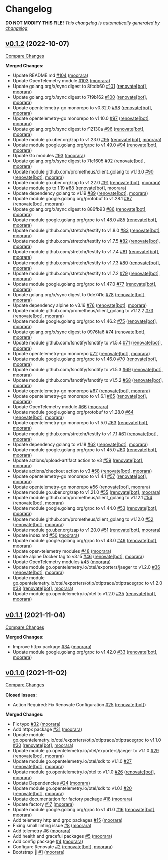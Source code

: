# Changelog

**DO NOT MODIFY THIS FILE!**
*This changelog is automatically generated by [changelog](https://github.com/gardenbed/changelog)*


## [v0.1.2](https://github.com/gardenbed/basil/tree/v0.1.2) (2022-10-07)

[Compare Changes](https://github.com/gardenbed/basil/compare/v0.1.1...v0.1.2)

**Merged Changes:**

  - Update README.md [#104](https://github.com/gardenbed/basil/pull/104) ([moorara](https://github.com/moorara))
  - Update OpenTelemetry module [#103](https://github.com/gardenbed/basil/pull/103) ([moorara](https://github.com/moorara))
  - Update golang.org/x/sync digest to 8fcdb60 [#101](https://github.com/gardenbed/basil/pull/101) ([renovate[bot]](https://github.com/apps/renovate), [moorara](https://github.com/moorara))
  - Update golang.org/x/sync digest to 7f9b162 [#100](https://github.com/gardenbed/basil/pull/100) ([renovate[bot]](https://github.com/apps/renovate), [moorara](https://github.com/moorara))
  - Update opentelemetry-go monorepo to v0.32.0 [#98](https://github.com/gardenbed/basil/pull/98) ([renovate[bot]](https://github.com/apps/renovate), [moorara](https://github.com/moorara))
  - Update opentelemetry-go monorepo to v1.10.0 [#97](https://github.com/gardenbed/basil/pull/97) ([renovate[bot]](https://github.com/apps/renovate), [moorara](https://github.com/moorara))
  - Update golang.org/x/sync digest to f12130a [#96](https://github.com/gardenbed/basil/pull/96) ([renovate[bot]](https://github.com/apps/renovate), [moorara](https://github.com/moorara))
  - Update module go.uber.org/zap to v1.23.0 [#95](https://github.com/gardenbed/basil/pull/95) ([renovate[bot]](https://github.com/apps/renovate), [moorara](https://github.com/moorara))
  - Update module google.golang.org/grpc to v1.49.0 [#94](https://github.com/gardenbed/basil/pull/94) ([renovate[bot]](https://github.com/apps/renovate), [moorara](https://github.com/moorara))
  - Update Go modules [#93](https://github.com/gardenbed/basil/pull/93) ([moorara](https://github.com/moorara))
  - Update golang.org/x/sync digest to 7fc1605 [#92](https://github.com/gardenbed/basil/pull/92) ([renovate[bot]](https://github.com/apps/renovate), [moorara](https://github.com/moorara))
  - Update module github.com/prometheus/client_golang to v1.13.0 [#90](https://github.com/gardenbed/basil/pull/90) ([renovate[bot]](https://github.com/apps/renovate), [moorara](https://github.com/moorara))
  - Update module go.uber.org/zap to v1.22.0 [#91](https://github.com/gardenbed/basil/pull/91) ([renovate[bot]](https://github.com/apps/renovate), [moorara](https://github.com/moorara))
  - Update module go to 1.19 [#88](https://github.com/gardenbed/basil/pull/88) ([renovate[bot]](https://github.com/apps/renovate), [moorara](https://github.com/moorara))
  - Update dependency golang to v1.19 [#89](https://github.com/gardenbed/basil/pull/89) ([renovate[bot]](https://github.com/apps/renovate), [moorara](https://github.com/moorara))
  - Update module google.golang.org/protobuf to v1.28.1 [#87](https://github.com/gardenbed/basil/pull/87) ([renovate[bot]](https://github.com/apps/renovate), [moorara](https://github.com/moorara))
  - Update golang.org/x/sync digest to 886fb93 [#86](https://github.com/gardenbed/basil/pull/86) ([renovate[bot]](https://github.com/apps/renovate), [moorara](https://github.com/moorara))
  - Update module google.golang.org/grpc to v1.48.0 [#85](https://github.com/gardenbed/basil/pull/85) ([renovate[bot]](https://github.com/apps/renovate), [moorara](https://github.com/moorara))
  - Update module github.com/stretchr/testify to v1.8.0 [#83](https://github.com/gardenbed/basil/pull/83) ([renovate[bot]](https://github.com/apps/renovate), [moorara](https://github.com/moorara))
  - Update module github.com/stretchr/testify to v1.7.5 [#82](https://github.com/gardenbed/basil/pull/82) ([renovate[bot]](https://github.com/apps/renovate), [moorara](https://github.com/moorara))
  - Update module github.com/stretchr/testify to v1.7.4 [#81](https://github.com/gardenbed/basil/pull/81) ([renovate[bot]](https://github.com/apps/renovate), [moorara](https://github.com/moorara))
  - Update module github.com/stretchr/testify to v1.7.3 [#80](https://github.com/gardenbed/basil/pull/80) ([renovate[bot]](https://github.com/apps/renovate), [moorara](https://github.com/moorara))
  - Update module github.com/stretchr/testify to v1.7.2 [#79](https://github.com/gardenbed/basil/pull/79) ([renovate[bot]](https://github.com/apps/renovate), [moorara](https://github.com/moorara))
  - Update module google.golang.org/grpc to v1.47.0 [#77](https://github.com/gardenbed/basil/pull/77) ([renovate[bot]](https://github.com/apps/renovate), [moorara](https://github.com/moorara))
  - Update golang.org/x/sync digest to 0de741c [#78](https://github.com/gardenbed/basil/pull/78) ([renovate[bot]](https://github.com/apps/renovate), [moorara](https://github.com/moorara))
  - Update dependency alpine to v3.16 [#76](https://github.com/gardenbed/basil/pull/76) ([renovate[bot]](https://github.com/apps/renovate), [moorara](https://github.com/moorara))
  - Update module github.com/prometheus/client_golang to v1.12.2 [#73](https://github.com/gardenbed/basil/pull/73) ([renovate[bot]](https://github.com/apps/renovate), [moorara](https://github.com/moorara))
  - Update module google.golang.org/grpc to v1.46.2 [#75](https://github.com/gardenbed/basil/pull/75) ([renovate[bot]](https://github.com/apps/renovate), [moorara](https://github.com/moorara))
  - Update golang.org/x/sync digest to 0976fa6 [#74](https://github.com/gardenbed/basil/pull/74) ([renovate[bot]](https://github.com/apps/renovate), [moorara](https://github.com/moorara))
  - Update module github.com/fsnotify/fsnotify to v1.5.4 [#71](https://github.com/gardenbed/basil/pull/71) ([renovate[bot]](https://github.com/apps/renovate), [moorara](https://github.com/moorara))
  - Update opentelemetry-go monorepo [#72](https://github.com/gardenbed/basil/pull/72) ([renovate[bot]](https://github.com/apps/renovate), [moorara](https://github.com/moorara))
  - Update module google.golang.org/grpc to v1.46.0 [#70](https://github.com/gardenbed/basil/pull/70) ([renovate[bot]](https://github.com/apps/renovate), [moorara](https://github.com/moorara))
  - Update module github.com/fsnotify/fsnotify to v1.5.3 [#69](https://github.com/gardenbed/basil/pull/69) ([renovate[bot]](https://github.com/apps/renovate), [moorara](https://github.com/moorara))
  - Update module github.com/fsnotify/fsnotify to v1.5.2 [#68](https://github.com/gardenbed/basil/pull/68) ([renovate[bot]](https://github.com/apps/renovate), [moorara](https://github.com/moorara))
  - Update opentelemetry-go monorepo [#67](https://github.com/gardenbed/basil/pull/67) ([renovate[bot]](https://github.com/apps/renovate), [moorara](https://github.com/moorara))
  - Update opentelemetry-go monorepo to v1.6.1 [#65](https://github.com/gardenbed/basil/pull/65) ([renovate[bot]](https://github.com/apps/renovate), [moorara](https://github.com/moorara))
  - Update OpenTelemetry module [#66](https://github.com/gardenbed/basil/pull/66) ([moorara](https://github.com/moorara))
  - Update module google.golang.org/protobuf to v1.28.0 [#64](https://github.com/gardenbed/basil/pull/64) ([renovate[bot]](https://github.com/apps/renovate), [moorara](https://github.com/moorara))
  - Update opentelemetry-go monorepo to v1.5.0 [#63](https://github.com/gardenbed/basil/pull/63) ([renovate[bot]](https://github.com/apps/renovate), [moorara](https://github.com/moorara))
  - Update module github.com/stretchr/testify to v1.7.1 [#61](https://github.com/gardenbed/basil/pull/61) ([renovate[bot]](https://github.com/apps/renovate), [moorara](https://github.com/moorara))
  - Update dependency golang to v1.18 [#62](https://github.com/gardenbed/basil/pull/62) ([renovate[bot]](https://github.com/apps/renovate), [moorara](https://github.com/moorara))
  - Update module google.golang.org/grpc to v1.45.0 [#60](https://github.com/gardenbed/basil/pull/60) ([renovate[bot]](https://github.com/apps/renovate), [moorara](https://github.com/moorara))
  - Update actions/upload-artifact action to v3 [#59](https://github.com/gardenbed/basil/pull/59) ([renovate[bot]](https://github.com/apps/renovate), [moorara](https://github.com/moorara))
  - Update actions/checkout action to v3 [#58](https://github.com/gardenbed/basil/pull/58) ([renovate[bot]](https://github.com/apps/renovate), [moorara](https://github.com/moorara))
  - Update opentelemetry-go monorepo to v1.4.1 [#57](https://github.com/gardenbed/basil/pull/57) ([renovate[bot]](https://github.com/apps/renovate), [moorara](https://github.com/moorara))
  - Update opentelemetry-go monorepo [#56](https://github.com/gardenbed/basil/pull/56) ([renovate[bot]](https://github.com/apps/renovate), [moorara](https://github.com/moorara))
  - Update module go.uber.org/zap to v1.21.0 [#55](https://github.com/gardenbed/basil/pull/55) ([renovate[bot]](https://github.com/apps/renovate), [moorara](https://github.com/moorara))
  - Update module github.com/prometheus/client_golang to v1.12.1 [#54](https://github.com/gardenbed/basil/pull/54) ([renovate[bot]](https://github.com/apps/renovate), [moorara](https://github.com/moorara))
  - Update module google.golang.org/grpc to v1.44.0 [#53](https://github.com/gardenbed/basil/pull/53) ([renovate[bot]](https://github.com/apps/renovate), [moorara](https://github.com/moorara))
  - Update module github.com/prometheus/client_golang to v1.12.0 [#52](https://github.com/gardenbed/basil/pull/52) ([renovate[bot]](https://github.com/apps/renovate), [moorara](https://github.com/moorara))
  - Update module go.uber.org/zap to v1.20.0 [#51](https://github.com/gardenbed/basil/pull/51) ([renovate[bot]](https://github.com/apps/renovate), [moorara](https://github.com/moorara))
  - Update index.md [#50](https://github.com/gardenbed/basil/pull/50) ([moorara](https://github.com/moorara))
  - Update module google.golang.org/grpc to v1.43.0 [#49](https://github.com/gardenbed/basil/pull/49) ([renovate[bot]](https://github.com/apps/renovate), [moorara](https://github.com/moorara))
  - Update open-telemetry modules [#48](https://github.com/gardenbed/basil/pull/48) ([moorara](https://github.com/moorara))
  - Update alpine Docker tag to v3.15 [#46](https://github.com/gardenbed/basil/pull/46) ([renovate[bot]](https://github.com/apps/renovate), [moorara](https://github.com/moorara))
  - Update OpenTelemetry modules [#45](https://github.com/gardenbed/basil/pull/45) ([moorara](https://github.com/moorara))
  - Update module go.opentelemetry.io/otel/exporters/jaeger to v1.2.0 [#36](https://github.com/gardenbed/basil/pull/36) ([renovate[bot]](https://github.com/apps/renovate), [moorara](https://github.com/moorara))
  - Update module go.opentelemetry.io/otel/exporters/otlp/otlptrace/otlptracegrpc to v1.2.0 [#38](https://github.com/gardenbed/basil/pull/38) ([renovate[bot]](https://github.com/apps/renovate), [moorara](https://github.com/moorara))
  - Update module go.opentelemetry.io/otel to v1.2.0 [#35](https://github.com/gardenbed/basil/pull/35) ([renovate[bot]](https://github.com/apps/renovate), [moorara](https://github.com/moorara))


## [v0.1.1](https://github.com/gardenbed/basil/tree/v0.1.1) (2021-11-04)

[Compare Changes](https://github.com/gardenbed/basil/compare/v0.1.0...v0.1.1)

**Merged Changes:**

  - Improve httpx package [#34](https://github.com/gardenbed/basil/pull/34) ([moorara](https://github.com/moorara))
  - Update module google.golang.org/grpc to v1.42.0 [#33](https://github.com/gardenbed/basil/pull/33) ([renovate[bot]](https://github.com/apps/renovate), [moorara](https://github.com/moorara))


## [v0.1.0](https://github.com/gardenbed/basil/tree/v0.1.0) (2021-11-02)

[Compare Changes](https://github.com/gardenbed/basil/compare/6d001c84433f6475dcb15954b218794a35c7261f...v0.1.0)

**Closed Issues:**

  - Action Required: Fix Renovate Configuration [#25](https://github.com/gardenbed/basil/issues/25) ([renovate[bot]](https://github.com/apps/renovate))

**Merged Changes:**

  - Fix typo [#32](https://github.com/gardenbed/basil/pull/32) ([moorara](https://github.com/moorara))
  - Add httpx package [#31](https://github.com/gardenbed/basil/pull/31) ([moorara](https://github.com/moorara))
  - Update module go.opentelemetry.io/otel/exporters/otlp/otlptrace/otlptracegrpc to v1.1.0 [#30](https://github.com/gardenbed/basil/pull/30) ([renovate[bot]](https://github.com/apps/renovate), [moorara](https://github.com/moorara))
  - Update module go.opentelemetry.io/otel/exporters/jaeger to v1.1.0 [#29](https://github.com/gardenbed/basil/pull/29) ([renovate[bot]](https://github.com/apps/renovate), [moorara](https://github.com/moorara))
  - Update module go.opentelemetry.io/otel/sdk to v1.1.0 [#27](https://github.com/gardenbed/basil/pull/27) ([renovate[bot]](https://github.com/apps/renovate), [moorara](https://github.com/moorara))
  - Update module go.opentelemetry.io/otel to v1.1.0 [#26](https://github.com/gardenbed/basil/pull/26) ([renovate[bot]](https://github.com/apps/renovate), [moorara](https://github.com/moorara))
  - Update Dependencies [#24](https://github.com/gardenbed/basil/pull/24) ([moorara](https://github.com/moorara))
  - Update module go.opentelemetry.io/otel/sdk to v1.0.1 [#20](https://github.com/gardenbed/basil/pull/20) ([renovate[bot]](https://github.com/apps/renovate), [moorara](https://github.com/moorara))
  - Update documentation for factory package [#18](https://github.com/gardenbed/basil/pull/18) ([moorara](https://github.com/moorara))
  - Update factory [#17](https://github.com/gardenbed/basil/pull/17) ([moorara](https://github.com/moorara))
  - Update module google.golang.org/grpc to v1.41.0 [#16](https://github.com/gardenbed/basil/pull/16) ([renovate[bot]](https://github.com/apps/renovate), [moorara](https://github.com/moorara))
  - Add telemetry http and grpc packages [#15](https://github.com/gardenbed/basil/pull/15) ([moorara](https://github.com/moorara))
  - Fixing small linting issue [#8](https://github.com/gardenbed/basil/pull/8) ([moorara](https://github.com/moorara))
  - Add telemetry [#6](https://github.com/gardenbed/basil/pull/6) ([moorara](https://github.com/moorara))
  - Add health and graceful packages [#5](https://github.com/gardenbed/basil/pull/5) ([moorara](https://github.com/moorara))
  - Add config package [#4](https://github.com/gardenbed/basil/pull/4) ([moorara](https://github.com/moorara))
  - Configure Renovate [#2](https://github.com/gardenbed/basil/pull/2) ([renovate[bot]](https://github.com/apps/renovate), [moorara](https://github.com/moorara))
  - Bootstrap 🚀 [#1](https://github.com/gardenbed/basil/pull/1) ([moorara](https://github.com/moorara))


